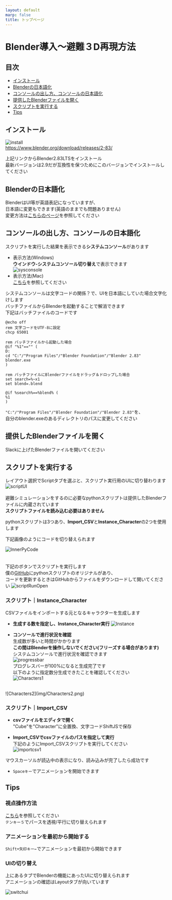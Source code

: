 ```yaml
---
layout: default
marp: false
title: トップページ
---
```


# Blender導入～避難３D再現方法

## 目次

<!-- TOC -->
- [インストール](#%E3%82%A4%E3%83%B3%E3%82%B9%E3%83%88%E3%83%BC%E3%83%AB)
- [Blenderの日本語化](#blender%E3%81%AE%E6%97%A5%E6%9C%AC%E8%AA%9E%E5%8C%96)
- [コンソールの出し方、コンソールの日本語化](#%E3%82%B3%E3%83%B3%E3%82%BD%E3%83%BC%E3%83%AB%E3%81%AE%E5%87%BA%E3%81%97%E6%96%B9%E3%82%B3%E3%83%B3%E3%82%BD%E3%83%BC%E3%83%AB%E3%81%AE%E6%97%A5%E6%9C%AC%E8%AA%9E%E5%8C%96)
- [提供したBlenderファイルを開く](#%E6%8F%90%E4%BE%9B%E3%81%97%E3%81%9Fblender%E3%83%95%E3%82%A1%E3%82%A4%E3%83%AB%E3%82%92%E9%96%8B%E3%81%8F)
- [スクリプトを実行する](#%E3%82%B9%E3%82%AF%E3%83%AA%E3%83%97%E3%83%88%E3%82%92%E5%AE%9F%E8%A1%8C%E3%81%99%E3%82%8B)
- [Tips](#tips)

<!-- /TOC -->
## インストール

![install](img/install.png)  
<https://www.blender.org/download/releases/2-83/>

上記リンクからBlender2.83LTSをインストール  
最新バージョンは2.9だが互換性を保つためにこのバージョンでインストールしてください  

## Blenderの日本語化

BlenderはUI等が英語表記になっていますが、  
日本語に変更もできます(英語のままでも問題ありません)  
変更方法は[こちらのページ](https://baku-blog.com/blender-japanese/)を参照してください

## コンソールの出し方、コンソールの日本語化

スクリプトを実行した結果を表示できる**システムコンソール**があります

- 表示方法(Windows)  
**ウインドウ-システムコンソール切り替え**で表示できます  
![sysconsole](img/sysconsole.png)  
- 表示方法(Mac)  
[こちら](http://dekapoppo.blogspot.com/2017/12/mac-blenderprint.html)を参照してください  

システムコンソールは文字コードの関係？で、UIを日本語にしていた場合文字化けします  
バッチファイルからBlenderを起動することで解消できます  
下記はバッチファイルのコードです

```
@echo off
rem 文字コードをUTF-8に設定
chcp 65001

rem バッチファイルから起動した場合
@if "%1"=="" (
D:
cd "C:"/"Program Files"/"Blender Foundation"/"Blender 2.83"
blender.exe
)

rem バッチファイルにBlenderファイルをドラッグ＆ドロップした場合
set search=%~x1
set blend=.blend

@if %search%==%blend% (
%1
)
```

`"C:"/"Program Files"/"Blender Foundation"/"Blender 2.83"`を、  
自分のblender.exeのあるディレクトリのパスに変更してください  

## 提供したBlenderファイルを開く

Slackに上げたBlenderファイルを開いてください  

## スクリプトを実行する

レイアウト選択でScriptタブを選ぶと、スクリプト実行用のUIに切り替わります
![scriptUI](img/scriptUI.png)  
<br>
避難シミュレーションをするのに必要なpythonスクリプトは提供したBlenderファイルに内蔵されています  
**スクリプトファイルを読み込む必要はありません**  

pythonスクリプトは3つあり、**Import_CSV**と**Instance_Character**の2つを使用します  

下記画像のようにコードを切り替えられます  

![InnerPyCode](img/InnerPyCode.png)  
<br>  
下記のボタンでスクリプトを実行します  
僕の[GitHub](https://github.com/SKawahara1/Evacuation_Simulation)にpythonスクリプトのオリジナルがあり、  
コードを更新するときはGitHubからファイルをダウンロードして開いてください
![scriptRunOpen](img/scriptRunOpen.png)

### スクリプト｜Instance_Character

CSVファイルをインポートする元となるキャラクターを生成します

- **生成する数を指定し、Instance_Character実行**
![Instance](img/Instance.png)  

- **コンソールで進行状況を確認**  
生成数が多いと時間がかかります  
**この間はBlenderを操作しないでください(フリーズする場合があります)**  
システムコンソールで進行状況を確認できます  
![progressbar](img/progressbar.png)  
プログレスバーが100%になると生成完了です  
以下のように指定数分生成できたことを確認してください  
![Characters1](img/Characters1.png)  
<br>
![Characters2](img/Characters2.png)  

### スクリプト｜Import_CSV

- **csvファイルをエディタで開く**  
"Cube"を"Character"に全置換、文字コードShiftJSで保存  

- **Import_CSVでcsvファイルのパスを指定して実行**  
下記のようにImport_CSVスクリプトを実行してください  
![importcsv1](img/importcsv1.png)  

マウスカーソルが読込中の表示になり、読み込みが完了したら成功です

- `Spaceキー`でアニメーションを開始できます

## Tips

### 視点操作方法

[こちら](https://vtuberkaibougaku.site/2020/08/18/blender-viewpoint/)を参照してください  
`テンキー５`でパースを透視/平行に切り替えられます

### アニメーションを最初から開始する

`Shift+矢印キー←`でアニメーションを最初から開始できます

### UIの切り替え

上にあるタブでBlenderの機能にあったUIに切り替えられます  
アニメーションの確認はLayoutタブが向いています  

![switchui](img/switchui.png)  
